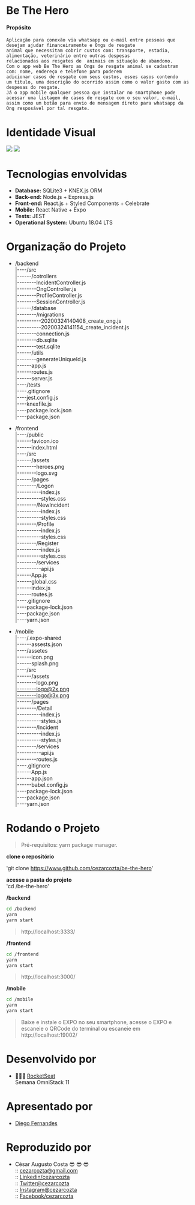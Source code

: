 # Be The Hero
  #### Propósito
    Aplicação para conexão via whatsapp ou e-mail entre pessoas que 
    desejam ajudar financeiramente e Ongs de resgate  
    animal que necessitam cobrir custos com: transporte, estadia, 
    alimentação, veterinário entre outras despesas   
    relacionadas aos resgates de  animais em situação de abandono.  
    Com o app web Be The Hero as Ongs de resgate animal se cadastram 
    com: nome, endereço e telefone para poderem 
    adicionar casos de resgate com seus custos, esses casos contendo 
    um titulo, uma descrição do ocorrido assim como o valor gasto com as 
    despesas do resgate.    
    Já o app mobile qualquer pessoa que instalar no smartphone pode 
    acessar uma listagem de casos de resgate com o seu valor, e-mail, 
    assim como um botão para envio de mensagem direto para whatsapp da 
    Ong resposável por tal resgate.  

# Identidade Visual  

![](https://github.com/cezarcozta/be-the-hero/blob/master/frontend/src/assets/heroes.png?raw=true)
![](https://raw.githubusercontent.com/cezarcozta/be-the-hero/005ca112b95147916c474e48de807f1b2e1a8a22/frontend/src/assets/logo.svg)  

# Tecnologias envolvidas  

  - **Database:** SQLite3 + KNEX.js ORM
  - **Back-end:** Node.js + Express.js
  - **Front-end:** React.js + Styled Components + Celebrate
  - **Mobile:** React Native + Expo
  - **Tests:** JEST  
  - **Operational System:** Ubuntu 18.04 LTS  

# Organização do Projeto
  
- /backend  
|----/src  
|------/cotrollers  
|--------IncidentController.js   
|--------OngController.js   
|--------ProfileController.js  
|--------SessionController.js    
|------/database  
|--------/migrations  
|----------20200324140408_create_ong.js  
|----------20200324141154_create_incident.js  
|--------connection.js  
|--------db.sqlite  
|--------test.sqlite  
|------/utils  
|--------generateUniqueId.js  
|------app.js  
|------routes.js  
|------server.js  
|----/tests  
|----.gitignore  
|----jest.config.js  
|----knexfile.js  
|----package.lock.json  
|----package.json 
  
- /frontend  
|----/public  
|------favicon.ico  
|------index.html  
|----/src  
|------/assets  
|--------heroes.png   
|--------logo.svg    
|------/pages  
|--------/Logon  
|----------index.js  
|----------styles.css  
|--------/NewIncident   
|----------index.js  
|----------styles.css  
|--------/Profile    
|----------index.js  
|----------styles.css  
|--------/Register  
|----------index.js  
|----------styles.css   
|--------/services    
|----------api.js  
|------App.js  
|------global.css  
|------index.js  
|------routes.js  
|----.gitignore  
|----package-lock.json  
|----package.json    
|----yarn.json 
  
- /mobile  
|----/.expo-shared  
|------assests.json     
|----/assetes   
|------icon.png    
|------splash.png    
|----/src    
|------/assets    
|--------logo.png     
|--------logo@2x.png    
|--------logo@3x.png    
|------/pages    
|--------/Detail    
|----------index.js    
|----------styles.js    
|--------/Incident     
|----------index.js    
|----------styles.js      
|--------/services      
|----------api.js    
|--------routes.js    
|----.gitignore   
|------App.js    
|------app.json    
|------babel.config.js    
|----package-lock.json    
|----package.json    
|----yarn.json     

# Rodando o Projeto  

>Pré-requisitos: yarn package manager.   

**clone o repositório**   

'git clone https://www.github.com/cezarcozta/be-the-hero'  

**acesse a pasta do projeto**  
'cd /be-the-hero'  

**/backend**  

```zsh
cd /backend  
yarn     
yarn start
```  
> http://localhost:3333/  

**/frontend**  

```zsh
cd /frontend  
yarn  
yarn start
```  
> http://localhost:3000/  

**/mobile**  

```zsh
cd /mobile  
yarn
yarn start
```  
> Baixe e instale o EXPO no seu smartphone, acesse o EXPO e escaneie o QRCode do terminal ou escaneie em http://localhost:19002/

# Desenvolvido por  

- :rocket::rocket::rocket: [RocketSeat](https://rocketseat.com.br/)  
    Semana OmniStack 11  

# Apresentado por  

- [Diego Fernandes](https://github.com/diego3g)  

# Reproduzido por  

- César Augusto Costa :sunglasses: :sunglasses: :sunglasses:    
:: cezarcozta@gmail.com  
:: [Linkedin/cezarcozta](www.linkedin.com/in/cezarcozta)  
:: [Twitter@cezarcozta](www.twitter.com/cezarcozta)  
:: [Instagram@cezarcozta](www.instagram.com/cezarcozta)  
:: [Facebook/cezarcozta](www.facebook.com/cezarcozta)  
